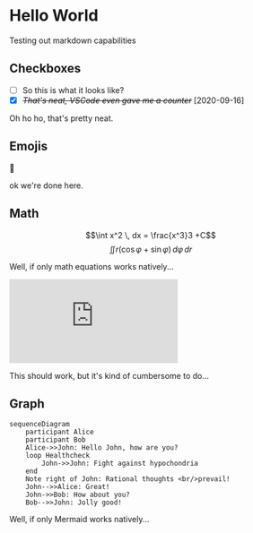 # Hello World

Testing out markdown capabilities

## Checkboxes

- [ ] So this is what it looks like?
- [X] ~~*That's neat, VSCode even gave me a counter*~~ [2020-09-16]

Oh ho ho, that's pretty neat.

## Emojis

🤡

ok we're done here.

## Math

$$\int x^2 \, dx = \frac{x^3}3 +C$$
$$\iint r(\cos\varphi+\sin\varphi)\,d\varphi\,dr$$

Well, if only math equations works natively...

![equation](https://latex.codecogs.com/gif.latex?%5Ciint%20r%28%5Ccos%5Cvarphi&plus;%5Csin%5Cvarphi%29%5C%2Cd%5Cvarphi%5C%2Cdr)

This should work, but it's kind of cumbersome to do...

## Graph

```mermaid
sequenceDiagram
    participant Alice
    participant Bob
    Alice->>John: Hello John, how are you?
    loop Healthcheck
        John->>John: Fight against hypochondria
    end
    Note right of John: Rational thoughts <br/>prevail!
    John-->>Alice: Great!
    John->>Bob: How about you?
    Bob-->>John: Jolly good!
```

Well, if only Mermaid works natively...
